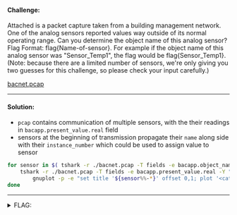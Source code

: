 #### Challenge:

Attached is a packet capture taken from a building management network. One of the analog sensors reported values way outside of its normal operating range. Can you determine the object name of this analog sensor? Flag Format: flag{Name-of-sensor}. For example if the object name of this analog sensor was "Sensor_Temp1", the flag would be flag{Sensor_Temp1}. (Note: because there are a limited number of sensors, we're only giving you two guesses for this challenge, so please check your input carefully.)

[bacnet.pcap](./bacnet.pcap ":ignore")

---

#### Solution:

- `pcap` contains communication of multiple sensors, with the their readings in `bacapp.present_value.real` field
- sensors at the beginning of transmission propagate their `name` along side with their `instance_number` which could be used to assign value to sensor

```bash
for sensor in $( tshark -r ./bacnet.pcap -T fields -e bacapp.object_name -e bacapp.instance_number -Y 'bacapp.object_name' | sort | uniq | tr '\t' -); do
    tshark -r ./bacnet.pcap -T fields -e bacapp.present_value.real -Y "bacapp.present_value.real && bacapp.instance_number == ${sensor##*-}" | \
        gnuplot -p -e "set title '${sensor%%-*}' offset 0,1; plot '<cat' with lines"
done
```

---

<details><summary>FLAG:</summary>

```
flag{Sensor_12345}
```

</details>
<br/>
